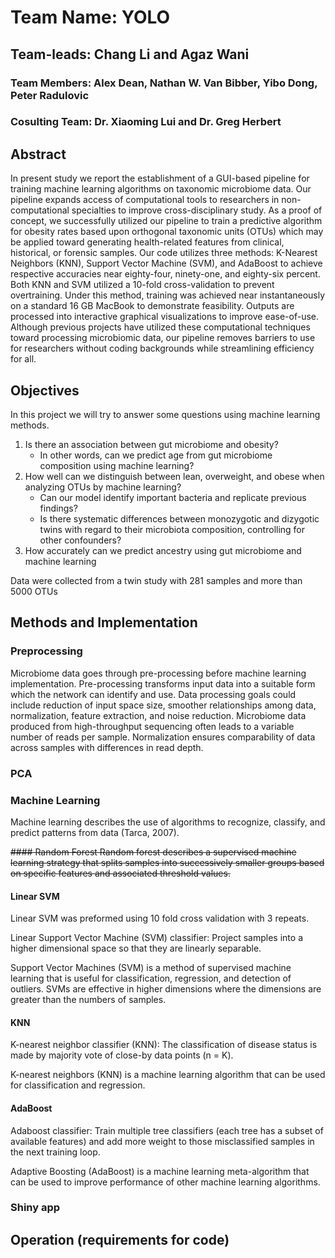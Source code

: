 # Team Name: YOLO
## Team-leads: Chang Li and Agaz Wani
### Team Members: Alex Dean, Nathan W. Van Bibber, Yibo Dong, Peter Radulovic 
### Cosulting Team: Dr. Xiaoming Lui and Dr. Greg Herbert

## Abstract
In present study we report the establishment of a GUI-based pipeline for training machine learning algorithms on taxonomic microbiome data. Our pipeline expands access of computational tools to researchers in non-computational specialties to improve cross-disciplinary study. As a proof of concept, we successfully utilized our pipeline to train a predictive algorithm for obesity rates based upon orthogonal taxonomic units (OTUs) which may be applied toward generating health-related features from clinical, historical, or forensic samples. Our code utilizes three methods: K-Nearest Neighbors (KNN), Support Vector Machine (SVM), and AdaBoost to achieve respective accuracies near eighty-four, ninety-one, and eighty-six percent. Both KNN and SVM utilized a 10-fold cross-validation to prevent overtraining. Under this method, training was achieved near instantaneously on a standard 16 GB MacBook to demonstrate feasibility. Outputs are processed into interactive graphical visualizations to improve ease-of-use. Although previous projects have utilized these computational techniques toward processing microbiomic data, our pipeline removes barriers to use for researchers without coding backgrounds while streamlining efficiency for all.

## Objectives
In this project we will try to answer some questions using machine learning methods.
1. Is there an association between gut microbiome and obesity? 
   - In other words, can we predict age from gut microbiome composition using machine learning?
2. How well can we distinguish between lean, overweight, and obese when analyzing OTUs by machine learning?
   - Can our model identify important bacteria and replicate previous findings?
   - Is there systematic differences between monozygotic and dizygotic twins with regard to their microbiota composition, controlling for other confounders?
3. How accurately can we predict ancestry using gut microbiome and machine learning

Data were collected from a twin study with 281 samples and more than 5000 OTUs


## Methods and Implementation
### Preprocessing
Microbiome data goes through pre-processing before machine learning implementation.  Pre-processing transforms input data into a suitable form which the network can identify and use. Data processing goals could include reduction of input space size, smoother relationships among data, normalization, feature extraction, and noise reduction. Microbiome data produced from high-throughput sequencing often leads to a variable number of reads per sample.  Normalization ensures comparability of data across samples with differences in read depth. 

### PCA
### Machine Learning
Machine learning describes the use of algorithms to recognize, classify, and predict patterns from data (Tarca, 2007).

~~#### Random Forest
Random forest describes a supervised machine learning strategy that splits samples into successively smaller groups based on specific features and associated threshold values.~~

#### Linear SVM
Linear SVM was preformed using 10 fold cross validation with 3 repeats.

Linear Support Vector Machine (SVM) classifier: Project samples into a higher dimensional space so that they are linearly separable.

Support Vector Machines (SVM) is a method of supervised machine learning that is useful for classification, regression, and detection of outliers.  SVMs are effective in higher dimensions where the dimensions are greater than the numbers of samples.

#### KNN
K-nearest neighbor classifier (KNN): The classification of disease status is made by majority vote of close-by data points (n = K).

K-nearest neighbors (KNN) is a machine learning algorithm that can be used for classification and regression.



#### AdaBoost
Adaboost classifier: Train multiple tree classifiers (each tree has a subset of available features) and add more weight to those misclassified samples in the next training loop.

Adaptive Boosting (AdaBoost) is a machine learning meta-algorithm that can be used to improve performance of other machine learning algorithms.



### Shiny app


## Operation (requirements for code)



